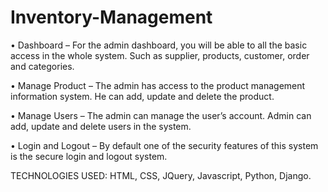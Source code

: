 # Inventory-Management
•	Dashboard – For the admin dashboard, you will be able to all the basic access in the whole system. Such as supplier, products, customer, order and categories.

•	Manage Product – The admin has access to the product management information system. He can add, update and delete the product.

•	Manage Users – The admin can manage the user’s account. Admin can add, update and delete users in the system.

•	Login and Logout – By default one of the security features of this system is the secure login and logout system.

TECHNOLOGIES USED: HTML, CSS, JQuery, Javascript,
Python, Django.
